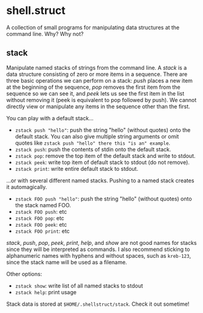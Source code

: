 # shell.struct

A collection of small programs for manipulating data structures at the command line. Why? Why not?

## stack

Manipulate named stacks of strings from the command line. A *stack* is a data structure consisting of zero or more items in a sequence. There are three basic operations we can perform on a stack: *push* places a new item at the beginning of the sequence, *pop* removes the first item from the sequence so we can see it, and *peek* lets us see the first item in the list without removing it (peek is equivalent to pop followed by push). We cannot directly view or manipulate any items in the sequence other than the first.

You can play with a default stack...

* `zstack push "hello"`: push the string "hello" (without quotes) onto the default stack. You can also give multiple string arguments or omit quotes like `zstack push "hello" there this "is an" example`.
* `zstack push`: push the contents of stdin onto the default stack.
* `zstack pop`: remove the top item of the default stack and write to stdout.
* `zstack peek`: write top item of default stack to stdout (do not remove).
* `zstack print`: write entire default stack to stdout.

...or with several different named stacks. Pushing to a named stack creates it automagically.

* `zstack FOO push "hello"`: push the string "hello" (without quotes) onto the stack named FOO.
* `zstack FOO push`: etc
* `zstack FOO pop`: etc
* `zstack FOO peek`: etc
* `zstack FOO print`: etc

*stack*, *push*, *pop*, *peek*, *print*, *help*, and *show* are not good names for stacks since they will be interpreted as commands. I also recommend sticking to alphanumeric names with hyphens and without spaces, such as `kreb-123`, since the stack name will be used as a filename.

Other options:

* `zstack show`: write list of all named stacks to stdout
* `zstack help`: print usage

Stack data is stored at `$HOME/.shellstruct/stack`. Check it out sometime!
